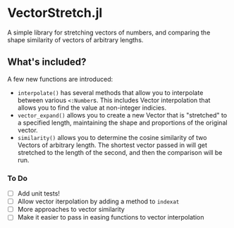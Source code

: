 # VectorStretch.jl
A simple library for stretching vectors of numbers, and comparing the shape similarity of vectors of arbitrary lengths.

## What's included?
A few new functions are introduced: 
- `interpolate()` has several methods that allow you to interpolate between various `<:Number`s. This includes Vector interpolation that allows you to find the value at non-integer indicies.
- `vector_expand()` allows you to create a new Vector that is "stretched" to a specified length, maintaining the shape and proportions of the original vector. 
- `similarity()` allows you to determine the cosine similarity of two Vectors of arbitrary length. The shortest vector passed in will get stretched to the length of the second, and then the comparison will be run.


### To Do
- [ ] Add unit tests!
- [ ] Allow vector iterpolation by adding a method to `indexat`
- [ ] More approaches to vector similarity
- [ ] Make it easier to pass in easing functions to vector interpolation
